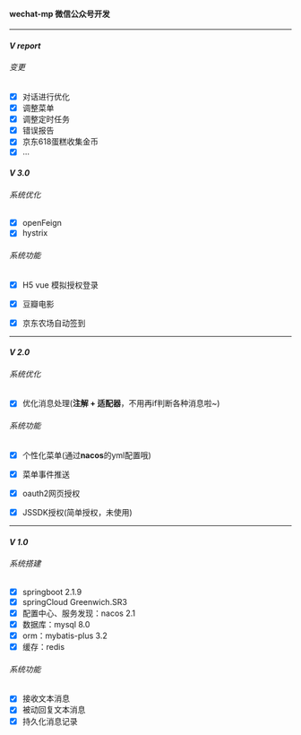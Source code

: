 #### wechat-mp 微信公众号开发 


****

#### *V report*
###### 变更
- [x] 对话进行优化
- [x] 调整菜单
- [x] 调整定时任务
- [x] 错误报告
- [x] 京东618蛋糕收集金币
- [x] ...

#### *V 3.0*
###### 系统优化
- [x] openFeign
- [x] hystrix

###### 系统功能
- [x] H5 vue 模拟授权登录
- [x] 豆瓣电影
- [x] 京东农场自动签到


****

#### *V 2.0*
###### 系统优化
- [x] 优化消息处理\(**注解 + 适配器**，不用再if判断各种消息啦~)
      
###### 系统功能
- [x] 个性化菜单\(通过**nacos**的yml配置哦)
- [x] 菜单事件推送
- [x] oauth2网页授权
- [x] JSSDK授权\(简单授权，未使用)


****


#### *V 1.0*
###### 系统搭建
- [x] springboot 2.1.9
- [x] springCloud Greenwich.SR3
- [x] 配置中心、服务发现：nacos 2.1
- [x] 数据库：mysql 8.0 
- [x]  orm：mybatis-plus 3.2
- [x] 缓存：redis
      
###### 系统功能
- [x] 接收文本消息
- [x] 被动回复文本消息
- [x] 持久化消息记录